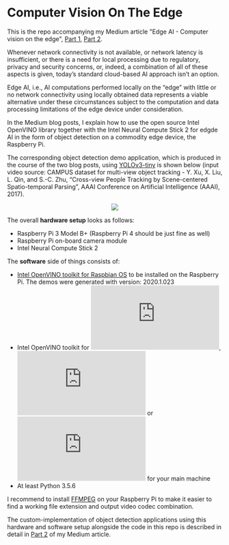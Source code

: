 # Computer Vision On The Edge
This is the repo accompanying my Medium article "Edge AI - Computer vision on the edge", [Part 1](https://medium.com/datadriveninvestor/edge-ai-computer-vision-on-the-edge-dfa4ad604651), [Part 2](https://medium.com/datadriveninvestor/edge-ai-computer-vision-on-the-edge-dfa4ad604651). 

Whenever network connectivity is not available, or network latency is insufficient, or there is a need for local processing due to regulatory, privacy and security concerns, or, indeed, a combination of all of these aspects is given, today’s standard cloud-based AI approach isn’t an option.

Edge AI, i.e., AI computations performed locally on the “edge” with little or no network connectivity using locally obtained data represents a viable alternative under these circumstances subject to the computation and data processing limitations of the edge device under consideration. 

In the Medium blog posts, I explain how to use the open source Intel OpenVINO library together with the Intel Neural Compute Stick 2 for edgde AI in the form of object detection on a commodity edge device, the Raspberry Pi.

The corresponding object detection demo application, which is produced in the course of the two blog posts, using [YOLOv3-tiny](https://pjreddie.com/darknet/yolo/) is shown below (input video source: CAMPUS dataset for multi-view object tracking - Y. Xu, X. Liu, L. Qin, and S.-C. Zhu, “Cross-view People Tracking by Scene-centered Spatio-temporal Parsing”, AAAI Conference on Artificial Intelligence (AAAI), 2017).

<p align="center">
  <img src="https://github.com/cm230/Computer-Vision-On-The-Edge/blob/master/demo.gif"/>
</p>

The overall __hardware setup__ looks as follows:
* Raspberry Pi 3 Model B+ (Raspberry Pi 4 should be just fine as well)
* Raspberry Pi on-board camera module
* Intel Neural Compute Stick 2

The __software__ side of things consists of:
* [Intel OpenVINO toolkit for Raspbian OS](https://docs.openvinotoolkit.org/latest/openvino_docs_install_guides_installing_openvino_raspbian.html) to be installed on the Raspberry Pi. The demos were generated with version: 2020.1.023
* Intel OpenVINO toolkit for ![Linux](https://docs.openvinotoolkit.org/latest/openvino_docs_install_guides_installing_openvino_linux.html), ![macOS](https://docs.openvinotoolkit.org/latest/openvino_docs_install_guides_installing_openvino_macos.html) or ![Windows](https://docs.openvinotoolkit.org/latest/openvino_docs_install_guides_installing_openvino_windows.html) for your main machine
* At least Python 3.5.6

I recommend to install [FFMPEG](https://ffmpeg.org/) on your Raspberry Pi to make it easier to find a working file extension and output video codec combination.

The custom-implementation of object detection applications using this hardware and software setup alongside the code in this repo is described in detail in [Part 2](https://medium.com/datadriveninvestor/edge-ai-computer-vision-on-the-edge-dfa4ad604651) of my Medium article.
